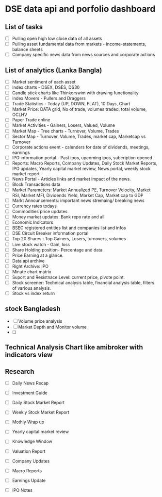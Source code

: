 # DSE data api and porfolio dashboard

## List of tasks

- [ ] Pulling open high low close data of all assets
- [ ] Pulling asset fundamental data from markets - income-statements, balance sheets
- [ ] Company specific news data from news sources and corporate actions

## List of analytics (Lanka Bangla)
- [ ] Market sentiment of each asset
- [ ] Index charts - DSEX, DSES, DS30
- [ ] Candle stick charts like Thinkorswim with drawing functionality
- [ ] Index Movers - Pullers and Draggers
- [ ] Trade Statistics - Today (UP, DOWN, FLAT), 10 Days, Chart
- [ ] Market Price: DATA grid, No of trade, volumes traded, total volume, OCLHV
- [ ] Paper Trade online
- [ ] Market Activities -  Gainers, Losers, Valued, Volume
- [ ] Market Map - Tree charts - Turnover, Volume, Trades
- [ ] Sector Map - Turnover, Volume, Trades, market cap, Marketcap vs Turnover
- [ ] Corporate actions event - calenders for date of dividends, meetings, earnings
- [ ] IPO information portal - Past ipos, upcoming ipos, subcription opened
- [ ] Reports: Macro Reports, Company Updates, Daily Stock Market Reports, IPO updates, Yearly capital market review, News portal, weekly stock market report
- [ ] News Portal - Articles links and market impact of the news.
- [ ] Block Transactions data
- [ ] Market Parameters: Market Annualized PE, Turnover Velocity, Market RSI, Market MFI, Dividends Yield, Market Cap, Market cap to GDP
- [ ] Markt Announcements: important news stremaing/ breaking news
- [ ] Currency rates todays
- [ ] Commodities price updates
- [ ] Money market updates: Bank repo rate and all
- [ ] Economic Indicators
- [ ] BSEC registered entities list and companies list and infos
- [ ] DSE Circuit Breaker information portal
- [ ] Top 20 Shares : Top Gainers, Losers, turnovers, volumes
- [ ] Live stock watch - Gain, loss
- [ ] Share Holding position- Percentage and data
- [ ] Price Earning at a glance. 
- [ ] Data api archive
- [ ] Right Archive: IPO
- [ ] Minute chart matrix 
- [ ] Suport and Resistnace Level: current price, pivote point. 
- [ ] Stock screener: Technical analysis table, financial analysis table, filters of various analysis. 
- [ ] Stock vs index return

## stock Bangladesh
- [ ] Volume price analysis
- [ ] Market Depth and Monitor volume
- [ ] 

## Technical Analysis Chart like amibroker with indicators view


## Research
- [ ] Daily News Recap
- [ ] Investment Guide
- [ ] Daily Stock Market Report
- [ ] Weekly Stock Market Report
- [ ] Mothly Wrap up
- [ ] Yearly capital market review
- [ ] Knowledge Window
- [ ] Valuation Report
- [ ] Company Updates
- [ ] Macro Reports
- [ ] Earnings Update
- [ ] IPO Notes

